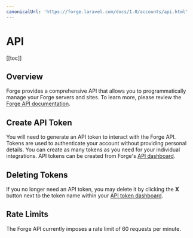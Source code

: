 ```yaml
---
canonicalUrl: 'https://forge.laravel.com/docs/1.0/accounts/api.html'
---
```

# API

[[toc]]

## Overview

Forge provides a comprehensive API that allows you to programmatically manage your Forge servers and sites. To learn more, please review the [Forge API documentation](https://forge.laravel.com/api-documentation).

## Create API Token

You will need to generate an API token to interact with the Forge API. Tokens are used to authenticate your account without providing personal details. You can create as many tokens as you need for your individual integrations. API tokens can be created from Forge's [API dashboard](https://forge.laravel.com/user-profile/api).

## Deleting Tokens

If you no longer need an API token, you may delete it by clicking the **X** button next to the token name within your [API token dashboard](https://forge.laravel.com/user-profile/api).

## Rate Limits

The Forge API currently imposes a rate limit of 60 requests per minute.
